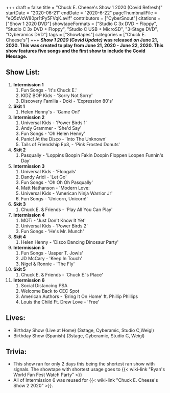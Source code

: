 +++
draft = false
title = "Chuck E. Cheese's Show 1 2020 (Covid Refresh)"
startDate = "2020-06-21"
endDate = "2020-6-22"
pageThumbnailFile = "eQ5zVcW80pr1tPy5FVqK.avif"
contributors = ["CyberSnout"]
citations = ["Show 1 2020 DVD"]
showtapeFormats = ["Studio C 3x DVD + Floppy", "Studio C 3x DVD + Floppy", "Studio C USB + MicroSD", "3-Stage DVD", "Cyberamics DVD"]
tags = ["Showtapes"]
categories = ["Chuck E. Cheese's"]
+++
***Show 1 2020 (Covid Update)* was released *on* June 21, 2020.
This was created to play from June 21, 2020 - June 22, 2020. This show features five songs and the first show to include the Covid Message.**

## Show List:

1.  **Intermission 1**
    1.  Fun Songs - 'It's Chuck E.'
    2.  KIDZ BOP Kids - 'Sorry Not Sorry'
    3.  Discovery Familia - Doki - 'Expression 80's'
2.  **Skit 1**
    1.  Helen Henny's - 'Game On!'
3.  **Intermission 2**
    1.  Universal Kids - 'Power Birds 1'
    2.  Andy Grammer - 'She'd Say'
    3.  Fun Songs - 'Oh Helen Henny'
    4.  Panic! At the Disco - 'Into The Unknown'
    5.  Tails of Friendship Ep3, - 'Pink Frosted Donuts'
4.  **Skit 2**
    1.  Pasqually - 'Loppins Boopin Fakin Doopin Floppen Loopen Funnin's Day'
5.  **Intermission 3**
    1.  Universal Kids - 'Floogals'
    2.  Dandy Aridi - 'Let Go'
    3.  Fun Songs - 'Oh Oh Oh Pasqually'
    4.  Matt Nathanson - 'Modern Love:
    5.  Universal Kids - 'American Ninja Warrior Jr'
    6.  Fun Songs - 'Unicorn, Unicorn!'
6.  **Skit 3**
    1.  Chuck E. & Friends - 'Play All You Can Play'
7.  **Intermission 4**
    1.  MOTi - 'Just Don't Know It Yet'
    2.  Universal Kids - 'Power Birds 2'
    3.  Fun Songs - 'He's Mr. Munch'
8.  **Skit 4**
    1.  Helen Henny - 'Disco Dancing Dinosaur Party'
9.  **Intermission 5**
    1.  Fun Songs - 'Jasper T. Jowls'
    2.  JD McCary - 'Keep In Touch'
    3.  Nigel & Ronnie - 'The Fly'
10. **Skit 5**
    1.  Chuck E. & Friends - 'Chuck E.'s Place'
11. **Intermission 6**
    1.  Social Distancing PSA
    2.  Welcome Back to CEC Spot
    3.  American Authors - 'Bring It On Home' ft. Phillip Phillips
    4.  Louis the Child Ft. Drew Love - 'Free'

## Lives:

-  Birthday Show (Live at Home) (3stage, Cyberamic, Studio C,Weigl)
- Birthday Show (Spanish) (3stage, Cyberamic, Studio C, Weigl)

## Trivia:

- This show ran for only 2 days this being the shortest ran show with signals. The showtape with shortest usage goes to {{< wiki-link "Ryan's World Fan Fest Watch Party" >}}
- All of Intermission 6 was reused for {{< wiki-link "Chuck E. Cheese's Show 2 2020" >}}.
